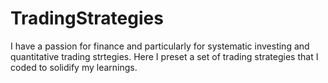 # TradingStrategies

I have a passion for finance and particularly for systematic investing and quantitative trading strtegies. Here I preset a set of trading strategies that I coded to solidify my learnings.

